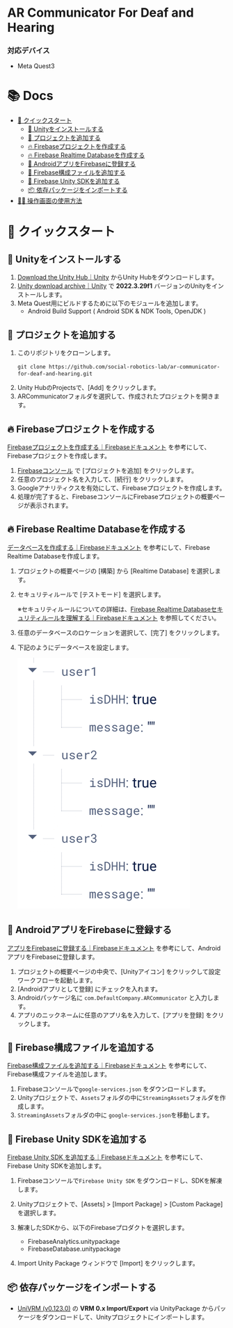 # AR Communicator For Deaf and Hearing

### 対応デバイス
* Meta Quest3

# 📚 Docs
* [:rocket: クイックスタート](#rocket-クイックスタート)
    * [:diamond_shape_with_a_dot_inside: Unityをインストールする](#diamond_shape_with_a_dot_inside-unityをインストールする)
    * [:file_folder: プロジェクトを追加する](#file_folder-プロジェクトを追加する)
    * [:fire: Firebaseプロジェクトを作成する](#fire-firebaseプロジェクトを作成する)
    * [:fire: Firebase Realtime Databaseを作成する](#fire-firebase-realtime-databaseを作成する)
    * [:robot: AndroidアプリをFirebaseに登録する](#robot-androidアプリをfirebaseに登録する)
    * [:wrench: Firebase構成ファイルを追加する](#wrench-firebase構成ファイルを追加する)
    * [:toolbox: Firebase Unity SDKを追加する](#toolbox-firebase-unity-sdkを追加する)
    * [:package: 依存パッケージをインポートする](#package-依存パッケージをインポートする)
* [:technologist: 操作画面の使用方法](Documents/Operator/README.md)


# :rocket: クイックスタート

## :diamond_shape_with_a_dot_inside: Unityをインストールする
1. [Download the Unity Hub｜Unity](https://unity.com/ja/download) からUnity Hubをダウンロードします。
2. [Unity download archive｜Unity](https://unity.com/ja/releases/editor/archive) で **2022.3.29f1** バージョンのUnityをインストールします。
3. Meta Quest用にビルドするために以下のモジュールを追加します。
    * Android Build Support ( Android SDK & NDK Tools, OpenJDK )


## :file_folder: プロジェクトを追加する
1. このリポジトリをクローンします。
    ```
    git clone https://github.com/social-robotics-lab/ar-communicator-for-deaf-and-hearing.git
    ```
2. Unity HubのProjectsで、[Add] をクリックします。
3. ARCommunicatorフォルダを選択して、作成されたプロジェクトを開きます。

## :fire: Firebaseプロジェクトを作成する
[Firebaseプロジェクトを作成する｜Firebaseドキュメント](https://firebase.google.com/docs/unity/setup?hl=ja#create-firebase-project) を参考にして、Firebaseプロジェクトを作成します。

1. [Firebaseコンソール](https://console.firebase.google.com/?hl=ja) で [プロジェクトを追加] をクリックします。
2. 任意のプロジェクト名を入力して、[続行] をクリックします。
3. Googleアナリティクスを有効にして、Firebaseプロジェクトを作成します。
4. 処理が完了すると、FirebaseコンソールにFirebaseプロジェクトの概要ページが表示されます。

## :fire: Firebase Realtime Databaseを作成する
[データベースを作成する｜Firebaseドキュメント](https://firebase.google.com/docs/database/unity/start?hl=ja#create_a_database) を参考にして、Firebase Realtime Databaseを作成します。

1. プロジェクトの概要ページの [構築] から [Realtime Database] を選択します。
2. セキュリティルールで [テストモード] を選択します。

    ※セキュリティルールについての詳細は、[Firebase Realtime Databaseセキュリティルールを理解する｜Firebaseドキュメント](https://firebase.google.com/docs/database/security?hl=ja) を参照してください。

3. 任意のデータベースのロケーションを選択して、[完了] をクリックします。
4. 下記のようにデータベースを設定します。

    ![RealtimeDatabase](Documents/Images/RealtimeDatabase.png)

## :robot: AndroidアプリをFirebaseに登録する
[アプリをFirebaseに登録する｜Firebaseドキュメント](https://firebase.google.com/docs/unity/setup?hl=ja#register-app) を参考にして、AndroidアプリをFirebaseに登録します。

1. プロジェクトの概要ページの中央で、[Unityアイコン] をクリックして設定ワークフローを起動します。
2. [Androidアプリとして登録] にチェックを入れます。
3. Androidパッケージ名に `com.DefaultCompany.ARCommunicator` と入力します。
4. アプリのニックネームに任意のアプリ名を入力して、[アプリを登録] をクリックします。

## :wrench: Firebase構成ファイルを追加する
[Firebase構成ファイルを追加する｜Firebaseドキュメント](https://firebase.google.com/docs/unity/setup?hl=ja#add-config-file) を参考にして、Firebase構成ファイルを追加します。

1. Firebaseコンソールで`google-services.json` をダウンロードします。
2. Unityプロジェクトで、`Assets`フォルダの中に`StreamingAssets`フォルダを作成します。
3. `StreamingAssets`フォルダの中に `google-services.json`を移動します。

## :toolbox: Firebase Unity SDKを追加する
[Firebase Unity SDK を追加する｜Firebaseドキュメント](https://firebase.google.com/docs/unity/setup?hl=ja#add-sdks) を参考にして、Firebase Unity SDKを追加します。

1. Firebaseコンソールで`Firebase Unity SDK` をダウンロードし、SDKを解凍します。
2. Unityプロジェクトで、[Assets] > [Import Package] > [Custom Package] を選択します。
3. 解凍したSDKから、以下のFirebaseプロダクトを選択します。

    * FirebaseAnalytics.unitypackage
    * FirebaseDatabase.unitypackage

4. Import Unity Package ウィンドウで [Import] をクリックします。

## :package: 依存パッケージをインポートする
* [UniVRM (v0.123.0)](https://github.com/vrm-c/UniVRM/releases/tag/v0.123.0) の **VRM 0.x Import/Export** via UnityPackage からパッケージをダウンロードして、Unityプロジェクトにインポートします。

